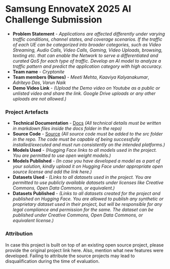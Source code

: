 # Samsung EnnovateX 2025 AI Challenge Submission

- **Problem Statement** - *Applications are affected differently under varying traffic conditions, channel states, and coverage scenarios. If the traffic of each UE can be categorized into broader categories, such as Video Streaming, Audio Calls, Video Calls, Gaming, Video Uploads, browsing, texting etc. that can enable the Network to serve a differentiated and curated QoS for each type of traffic. Develop an AI model to analyze a traffic pattern and predict the application category with high accuracy.*
- **Team name** - *Cryptonite*
- **Team members (Names)** - *Meeti Mehta*, *Kaaviya Kalyanakumar*, *Adriteyo Das*, *Varun Naik* 
- **Demo Video Link** - *(Upload the Demo video on Youtube as a public or unlisted video and share the link. Google Drive uploads or any other uploads are not allowed.)*


### Project Artefacts

- **Technical Documentation** - [Docs](docs) *(All technical details must be written in markdown files inside the docs folder in the repo)*
- **Source Code** - [Source](src) *(All source code must be added to the src folder in the repo. The code must be capable of being successfully installed/executed and must run consistently on the intended platforms.)*
- **Models Used** - *(Hugging Face links to all models used in the project. You are permitted to use open weight models.)*
- **Models Published** - *(In case you have developed a model as a part of your solution, kindly upload it on Hugging Face under appropriate open source license and add the link here.)*
- **Datasets Used** - *(Links to all datasets used in the project. You are permitted to use publicly available datasets under licenses like Creative Commons, Open Data Commons, or equivalent.)*
- **Datasets Published** - *(Links to all datasets created for the project and published on Hugging Face. You are allowed to publish any synthetic or proprietary dataset used in their project, but will be responsible for any legal compliance and permission for the same. The dataset can be published under Creative Commons, Open Data Commons, or equivalent license.)*

### Attribution 

In case this project is built on top of an existing open source project, please provide the original project link here. Also, mention what new features were developed. Failing to attribute the source projects may lead to disqualification during the time of evaluation.
